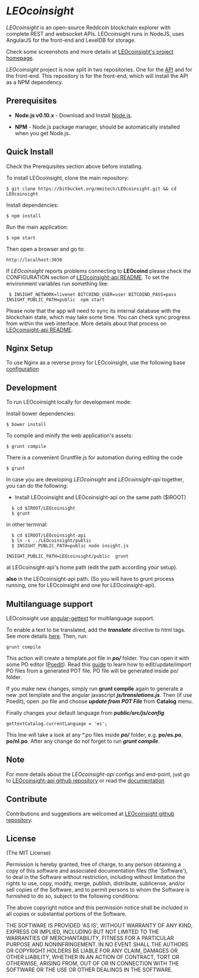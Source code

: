 # *LEOcoinsight*

*LEOcoinsight* is an open-source Reddcoin blockchain explorer with complete REST and websocket APIs.
LEOcoinsight runs in NodeJS, uses AngularJS for the front-end and LevelDB for storage.

Check some screenshots and more details at [LEOcoinsight's project homepage](https://bitbucket.org/mmitech/LEOcoinsight).

*LEOcoinsight* project is now split in two repositories. One for the [API](https://bitbucket.org/mmitech/LEOcoinsight-api)
and for the front-end. This repository is for the front-end, which will install the API as a NPM dependency.


## Prerequisites

* **Node.js v0.10.x** - Download and Install [Node.js](http://www.nodejs.org/download/).

* **NPM** - Node.js package manager, should be automatically installed when you get Node.js.


## Quick Install
  Check the Prerequisites section above before installing.

  To install LEOcoinsight, clone the main repository:

    $ git clone https://bitbucket.org/mmitech/LEOcoinsight.git && cd LEOcoinsight

  Install dependencies:

    $ npm install
    
  Run the main application:

    $ npm start
    
  Then open a browser and go to:

    http://localhost:3030

  If *LEOcoinsight* reports problems connecting to **LEOcoind** please check the CONFIGURATION section of 
  [LEOcoinsight-api README](https://bitbucket.org/mmitech/LEOcoinsight-api/blob/master/README.md). To set the 
  environment variables run something like:
  
     $ INSIGHT_NETWORK=livenet BITCOIND_USER=user BITCOIND_PASS=pass INSIGHT_PUBLIC_PATH=public  npm start


  Please note that the app will need to sync its internal database
  with the blockchain state, which may take some time. You can check
  sync progress from within the web interface. More details about that process
  on [LEOcoinsight-api README](https://bitbucket.org/mmitech/LEOcoinsight-api/blob/master/README.md). 
  
  
## Nginx Setup

To use Nginx as a reverse proxy for LEOcoinsight, use the following base [configuration](https://gist.github.com/matiu/bdd5e55ff0ad90b54261)


## Development

To run LEOcoinsight locally for development mode:

Install bower dependencies:

```
$ bower install
```

To compile and minify the web application's assets:

```
$ grunt compile
```

There is a convenient Gruntfile.js for automation during editing the code

```
$ grunt
```

In case you are developing *LEOcoinsight* and *LEOcoinsight-api* together, you can do the following:

* Install LEOcoinsight and LEOcoinsight-api on the same path ($IROOT)

```
  $ cd $IROOT/LEOcoinsight
  $ grunt
```

in other terminal:

```
  $ cd $IROOT/LEOcoinsight-api
  $ ln -s ../LEOcoinsight/public
  $ INSIGHT_PUBLIC_PATH=public node insight.js 
```


``` 
INSIGHT_PUBLIC_PATH=LEOcoinsight/public  grunt
```

at LEOcoinsight-api's home path (edit the path according your setup).

**also** in the LEOcoinsight-api path. (So you will have to grunt process running, one for LEOcoinsight and one for LEOcoinsight-api).


## Multilanguage support

LEOcoinsight use [angular-gettext](http://angular-gettext.rocketeer.be) for
multilanguage support. 

To enable a text to be translated, add the ***translate*** directive to html tags. See more details [here](http://angular-gettext.rocketeer.be/dev-guide/annotate/). Then, run:

```
grunt compile
```

This action will create a template.pot file in ***po/*** folder. You can open
it with some PO editor ([Poedit](http://poedit.net)). Read this [guide](http://angular-gettext.rocketeer.be/dev-guide/translate/) to learn how to edit/update/import PO files from a generated POT file. PO file will be generated inside po/ folder.

If you make new changes, simply run **grunt compile** again to generate a new .pot template and the angular javascript ***js/translations.js***. Then (if use Poedit), open .po file and choose ***update from POT File*** from **Catalog** menu.

Finally changes your default language from ***public/src/js/config*** 

```
gettextCatalog.currentLanguage = 'es';
```

This line will take a look at any *.po files inside ***po/*** folder, e.g.
**po/es.po**, **po/nl.po**. After any change do not forget to run ***grunt
compile***.


## Note

For more details about the *LEOcoinsight-api* configs and end-point, just go to [LEOcoinsight-api github repository](https://bitbucket.org/mmitech/LEOcoinsight-api) or read the [documentation](https://bitbucket.org/mmitech/LEOcoinsight-api/blob/master/README.md)

## Contribute

Contributions and suggestions are welcomed at [LEOcoinsight github repository](https://bitbucket.org/mmitech/LEOcoinsight).


## License
(The MIT License)

Permission is hereby granted, free of charge, to any person obtaining
a copy of this software and associated documentation files (the
'Software'), to deal in the Software without restriction, including
without limitation the rights to use, copy, modify, merge, publish,
distribute, sublicense, and/or sell copies of the Software, and to
permit persons to whom the Software is furnished to do so, subject to
the following conditions:

The above copyright notice and this permission notice shall be
included in all copies or substantial portions of the Software.

THE SOFTWARE IS PROVIDED 'AS IS', WITHOUT WARRANTY OF ANY KIND,
EXPRESS OR IMPLIED, INCLUDING BUT NOT LIMITED TO THE WARRANTIES OF
MERCHANTABILITY, FITNESS FOR A PARTICULAR PURPOSE AND NONINFRINGEMENT.
IN NO EVENT SHALL THE AUTHORS OR COPYRIGHT HOLDERS BE LIABLE FOR ANY
CLAIM, DAMAGES OR OTHER LIABILITY, WHETHER IN AN ACTION OF CONTRACT,
TORT OR OTHERWISE, ARISING FROM, OUT OF OR IN CONNECTION WITH THE
SOFTWARE OR THE USE OR OTHER DEALINGS IN THE SOFTWARE.
